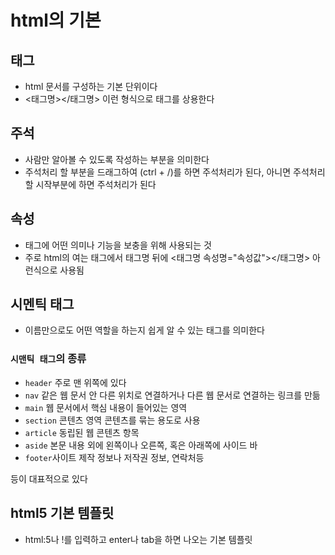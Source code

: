 # html의 기본

## 태그
- html 문서를 구성하는 기본 단위이다
- <태그명></태그명> 이런 형식으로 태그를 상용한다

## 주석
- 사람만 알아볼 수 있도록 작성하는 부분을 의미한다
- 주석처리 할 부분을 드래그하여 (ctrl + /)를 하면 주석처리가 된다, 아니면 주석처리 할 시작부분에 <!--하고 닫을 부분에 --> 하면 주석처리가 된다

## 속성
- 태그에 어떤 의미나 기능을 보충을 위해 사용되는 것
- 주로 html의 여는 태그에서 태그명 뒤에 <태그명 속성명="속성값"></태그명> 아런식으로 사용됨

## 시멘틱 태그
- 이름만으로도 어떤 역할을 하는지 쉽게 알 수 있는 태그를 의미한다
### `시맨틱 태그`의 종류
- `header` 주로 맨 위쪽에 있다
- `nav` 같은 웹 문서 안 다른 위치로 연결하거나 다른 웹 문서로 연결하는 링크를 만듦
- `main`  웹 문서에서 핵심 내용이 들어있는 영역
- `section` 콘텐츠 영역 콘텐츠를 묶는 용도로 사용
- `article` 동립된 웹 콘텐츠 항목
- `aside` 본문 내용 외에 왼쪽이나 오른쪽, 혹은 아래쪽에 사이드 바
- `footer`사이트 제작 정보나 저작권 정보, 연락처등

등이 대표적으로 있다

## html5 기본 템플릿
+ html:5나 !를 입력하고 enter나 tab을 하면 나오는 기본 템플릿

